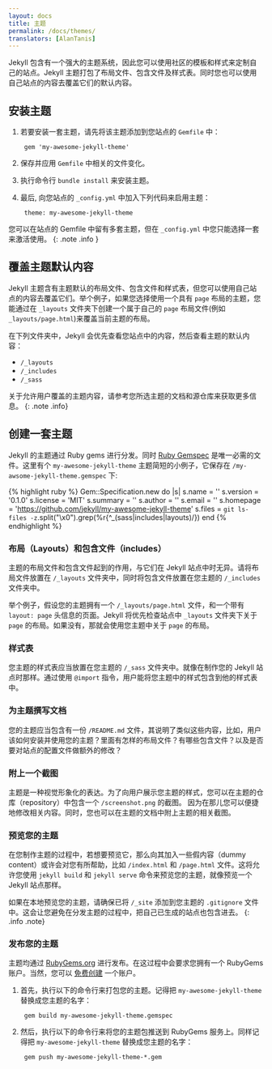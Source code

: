 ```yaml
---
layout: docs
title: 主题
permalink: /docs/themes/
translators: [AlanTanis]
---
```


Jekyll 包含有一个强大的主题系统，因此您可以使用社区的模板和样式来定制自己的站点。Jekyll 主题打包了布局文件、包含文件及样式表。同时您也可以使用自己站点的内容去覆盖它们的默认内容。

## 安装主题

1. 若要安装一套主题，请先将该主题添加到您站点的 `Gemfile` 中：

        gem 'my-awesome-jekyll-theme'

2. 保存并应用 `Gemfile` 中相关的文件变化。
3. 执行命令行 `bundle install` 来安装主题。
4. 最后, 向您站点的 `_config.yml` 中加入下列代码来启用主题：

        theme: my-awesome-jekyll-theme

您可以在站点的 Gemfile 中留有多套主题，但在 `_config.yml` 中您只能选择一套来激活使用。
{: .note .info }

## 覆盖主题默认内容

Jekyll 主题含有主题默认的布局文件、包含文件和样式表，但您可以使用自己站点的内容去覆盖它们。举个例子，如果您选择使用一个具有 `page` 布局的主题，您能通过在 `_layouts` 文件夹下创建一个属于自己的 `page` 布局文件(例如 `_layouts/page.html`)来覆盖当前主题的布局。

在下列文件夹中，Jekyll 会优先查看您站点中的内容，然后查看主题的默认内容：

* `/_layouts`
* `/_includes`
* `/_sass`

关于允许用户覆盖的主题内容，请参考您所选主题的文档和源仓库来获取更多信息。
{: .note .info}

## 创建一套主题

Jekyll 的主题通过 Ruby gems 进行分发。同时 [Ruby Gemspec](http://guides.rubygems.org/specification-reference/) 是唯一必需的文件。这里有个 `my-awesome-jekyll-theme` 主题简短的小例子，它保存在 `/my-awsome-jekyll-theme.gemspec` 下:

{% highlight ruby %}
Gem::Specification.new do |s|
  s.name     = '<THEME TITLE>'
  s.version  = '0.1.0'
  s.license  = 'MIT'
  s.summary  = '<THEME DESCRIPTION>'
  s.author   = '<YOUR NAME>'
  s.email    = '<YOUR EMAIL>'
  s.homepage = 'https://github.com/jekyll/my-awesome-jekyll-theme'
  s.files    = `git ls-files -z`.split("\x0").grep(%r{^_(sass|includes|layouts)/})
end
{% endhighlight %}

### 布局（Layouts）和包含文件（includes）

主题的布局文件和包含文件起到的作用，与它们在 Jekyll 站点中时无异。请将布局文件放置在 `/_layouts` 文件夹中，同时将包含文件放置在您主题的 `/_includes` 文件夹中。

举个例子，假设您的主题拥有一个 `/_layouts/page.html` 文件，和一个带有 `layout: page` 头信息的页面。Jekyll 将优先检查站点中 `_layouts` 文件夹下关于 `page` 的布局。如果没有，那就会使用您主题中关于 `page` 的布局。

### 样式表

您主题的样式表应当放置在您主题的 `/_sass` 文件夹中。就像在制作您的 Jekyll 站点时那样。通过使用 `@import` 指令，用户能将您主题中的样式包含到他的样式表中。

### 为主题撰写文档

您的主题应当包含有一份 `/README.md` 文件，其说明了类似这些内容，比如，用户该如何安装并使用您的主题？里面有怎样的布局文件？有哪些包含文件？以及是否要对站点的配置文件做额外的修改？

### 附上一个截图

主题是一种视觉形象化的表达。为了向用户展示您主题的样式，您可以在主题的仓库（repository）中包含一个 `/screenshot.png` 的截图。
因为在那儿您可以便捷地修改相关内容。同时，您也可以在主题的文档中附上主题的相关截图。

### 预览您的主题

在您制作主题的过程中，若想要预览它，那么向其加入一些假内容（dummy content）或许会对您有所帮助，比如 `/index.html` 和 `/page.html` 文件。这将允许您使用 `jekyll build` 和 `jekyll serve` 命令来预览您的主题，就像预览一个 Jekyll 站点那样。

如果在本地预览您的主题，请确保已将 `/_site` 添加到您主题的 `.gitignore` 文件中。这会让您避免在分发主题的过程中，把自己已生成的站点也包含进去。
{: .info .note}

### 发布您的主题

主题均通过 [RubyGems.org](https://rubygems.org) 进行发布。在这过程中会要求您拥有一个 RubyGems 账户。当然，您可以 [免费创建](https://rubygems.org/sign_up) 一个账户。

1. 首先，执行以下的命令行来打包您的主题。记得把 `my-awesome-jekyll-theme` 替换成您主题的名字：

        gem build my-awesome-jekyll-theme.gemspec

2. 然后，执行以下的命令行来将您的主题包推送到 RubyGems 服务上。同样记得把 `my-awesome-jekyll-theme` 替换成您主题的名字：

        gem push my-awesome-jekyll-theme-*.gem
